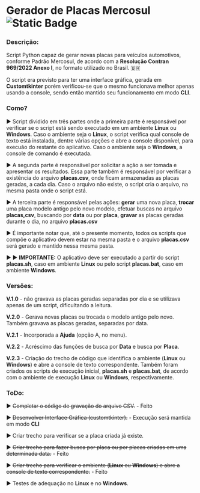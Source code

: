 # Gerador de Placas Mercosul    ![Static Badge](https://img.shields.io/badge/Git-Python-green)


### Descrição:

Script Python capaz de gerar novas placas para veículos automotivos, conforme Padrão Mercosul, 
de acordo com a **Resolução Contran 969/2022 Anexo I**, no formato utilizado no Brasil. :brazil:

O script era previsto para ter uma interface gráfica, gerada em **Customtkinter** porém verificou-se
que o mesmo funcionava melhor apenas usando a console, sendo então mantido seu funcionamento em modo **CLI**.


### Como? 

:arrow_forward: Script dividido em três partes onde a primeira parte é responsável por verificar se o script está sendo executado em 
um ambiente **Linux** ou **Windows**. Caso o ambiente seja o **Linux**, o script verifica qual console de texto está instalada, dentre várias opções
e abre a console disponível, para execuão do restante do aplicativo. Caso o ambiente seja o **Windows**, a console de comando é executada.

▶️ A segunda parte é responsãvel por solicitar a ação a ser tomada e apresentar os resultados. 
Essa parte também é responsável por verificar a existência do arquivo **placas.csv**, onde ficam armazenadas as placas geradas, a cada dia.
Caso o arquivo não existe, o script cria o arquivo, na mesma pasta onde o script está.

:arrow_forward: A terceira parte é responsável pelas ações: **gerar** uma nova placa, **trocar** uma placa modelo
 antigo pelo novo modelo, efetuar buscas no arquivo **placas,csv**, buscando por **data** ou por **placa**,
 **gravar** as placas geradas durante o dia, no arquivo **placas.csv**

 ▶️ É importante notar que, até o presente momento, todos os scripts que compõe o aplicativo devem estar na mesma pasta e o arquivo
 **placas.csv** será gerado e mantido nessa mesma pasta.

 ▶️ ▶️ **IMPORTANTE:** O aplicativo deve ser executado a partir do script **placas.sh**, caso em ambiente **Linux** ou pelo script 
 **placas.bat**, caso em ambiente **Windows**.

### Versões:

**V.1.0** - não gravava as placas geradas separadas por dia e se utilizava apenas de um script, dificultando a leitura.

**V.2.0** - Gerava novas placas ou trocada o modelo antigo pelo novo. Também gravava as placas geradas, separadas por data.

**V.2.1** - Incorporada a **Ajuda** (opção A, no menu).

**V.2.2** - Acréscimo das funções de busca por **Data** e busca por **Placa**.

**V.2.3** - Criação do trecho de código que identifica o ambiente (**Linux** ou **Windows**) e abre a console de texto correspondente.
            Também foram criados os scripts de execução inicial, **placas.sh** e **placas.bat**, de acordo com o ambiente de execução
            **Linux** ou **Windows**, respectivamente.

### ToDo:

:arrow_forward: ~~Completar o código de gravação do arquivo CSV.~~ - Feito

:arrow_forward: ~~Desenvolver Interface Gráfica (customtkinter).~~ - Execução será mantida em modo **CLI**

:arrow_forward: Criar trecho para verificar se a placa criada já existe.

▶️ ~~Criar trecho para fazer busca por placa ou por placas criadas em uma determinada data.~~ - Feito

▶️ ~~Criar trecho para verificar o ambiente (**Linux** ou **Windows**) e abre a console de texto correspondente.~~ - Feito

:arrow_forward: Testes de adequação no **Linux** e no **Windows**.
